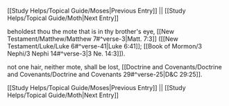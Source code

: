 [[Study Helps/Topical Guide/Moses|Previous Entry]]  ||  [[Study Helps/Topical Guide/Moth|Next Entry]]

 beholdest thou the mote that is in thy brother's eye, [[New Testament/Matthew/Matthew 7#^verse-3|Matt. 7:3]] ([[New Testament/Luke/Luke 6#^verse-41|Luke 6:41]]; [[Book of Mormon/3 Nephi/3 Nephi 14#^verse-3|3 Ne. 14:3]]).

 not one hair, neither mote, shall be lost, [[Doctrine and Covenants/Doctrine and Covenants/Doctrine and Covenants 29#^verse-25|D&C 29:25]].

[[Study Helps/Topical Guide/Moses|Previous Entry]]  ||  [[Study Helps/Topical Guide/Moth|Next Entry]]